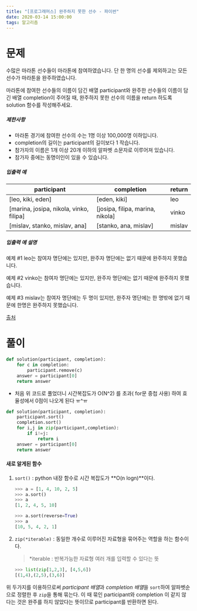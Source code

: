 ```yaml
---
title: "[프로그래머스] 완주하지 못한 선수 - 파이썬"
date: 2020-03-14 15:00:00
tags: 알고리즘
---
```


# 문제

수많은 마라톤 선수들이 마라톤에 참여하였습니다. 단 한 명의 선수를 제외하고는 모든 선수가 마라톤을 완주하였습니다.

마라톤에 참여한 선수들의 이름이 담긴 배열 participant와 완주한 선수들의 이름이 담긴 배열 completion이 주어질 때, 완주하지 못한 선수의 이름을 return 하도록 solution 함수를 작성해주세요.

##### 제한사항

- 마라톤 경기에 참여한 선수의 수는 1명 이상 100,000명 이하입니다.
- completion의 길이는 participant의 길이보다 1 작습니다.
- 참가자의 이름은 1개 이상 20개 이하의 알파벳 소문자로 이루어져 있습니다.
- 참가자 중에는 동명이인이 있을 수 있습니다.

##### 입출력 예

| participant                             | completion                       | return |
| --------------------------------------- | -------------------------------- | ------ |
| [leo, kiki, eden]                       | [eden, kiki]                     | leo    |
| [marina, josipa, nikola, vinko, filipa] | [josipa, filipa, marina, nikola] | vinko  |
| [mislav, stanko, mislav, ana]           | [stanko, ana, mislav]            | mislav |

##### 입출력 예 설명

예제 #1
leo는 참여자 명단에는 있지만, 완주자 명단에는 없기 때문에 완주하지 못했습니다.

예제 #2
vinko는 참여자 명단에는 있지만, 완주자 명단에는 없기 때문에 완주하지 못했습니다.

예제 #3
mislav는 참여자 명단에는 두 명이 있지만, 완주자 명단에는 한 명밖에 없기 때문에 한명은 완주하지 못했습니다.

[출처](http://hsin.hr/coci/archive/2014_2015/contest2_tasks.pdf)



# 풀이

```python
def solution(participant, completion):
    for c in completion:
        participant.remove(c)
    answer = participant[0]
    return answer
```

- 처음 위 코드로 풀었더니 시간복잡도가 O(N^2) 를 초과( for문 중첩 사용) 하여 효율성에서 0점이 나오게 된다 ㅠ^ㅠ



```python
def solution(participant, completion):
    participant.sort()
    completion.sort()
    for i,j in zip(participant,completion):
        if i!=j:
            return i 
    answer = participant[0]
    return answer
```

#### 새로 알게된 함수

1. `sort()` : python 내장 함수로 시간 복잡도가 **O(n logn)**이다. 

   ```python
   >>> a = [1, 4, 10, 2, 5]
   >>> a.sort()
   >>> a
   [1, 2, 4, 5, 10]
   
   >>> a.sort(reverse=True)
   >>> a
   [10, 5, 4, 2, 1]
   ```

2. `zip(*iterable)` : 동일한 개수로 이루어진 자료형을 묶어주는 역할을 하는 함수이다.

   > *iterable : 반복가능한 자료형 여러 개를 입력할 수 있다는 뜻

   ```python
   >>> list(zip[1,2,3], [4,5,6])
   [(1,4),(2,5),(3,6)]
   ```

위 두가지를 이용하므로써 *participant 배열*과 *completion 배열*을 `sort`하여 알파벳순으로 정렬한 후 `zip`을 통해 묶는다. 이 때 묶인 participant와 completion 이 같지 않다는 것은 완주를 하지 않았다는 뜻이므로 participant를 반환하면 된다. 